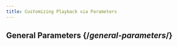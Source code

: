 ```yaml
---
title: Customizing Playback via Parameters
---
```


## General Parameters   {/*general-parameters*/}
